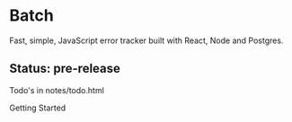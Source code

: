 Batch
=================
Fast, simple, JavaScript error tracker built with React, Node and Postgres.



Status: pre-release
----
Todo's in notes/todo.html



Getting Started


